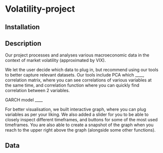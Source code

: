 # Volatility-project

## Installation

## Description
Our project processes and analyses various macroeconomic data in the context of market volatility (approximated by VIX).

We let the user decide which data to plug in, but recommend using our tools to better capture relevant datasets. Our tools include PCA which ____, correlation matrix, where you can see correlations of various variables at the same time, and correlation function where you can quickly find correlation between 2 variables.

GARCH model ____

For better visualisation, we built interactive graph, where you can plug variables as per your liking. We also added a slider for you to be able to closely inspect different timeframes, and buttons for some of the most used timeframes. You are also able to create a snapshot of the graph when you reach to the upper right above the graph (alongside some other functions).

## Data
